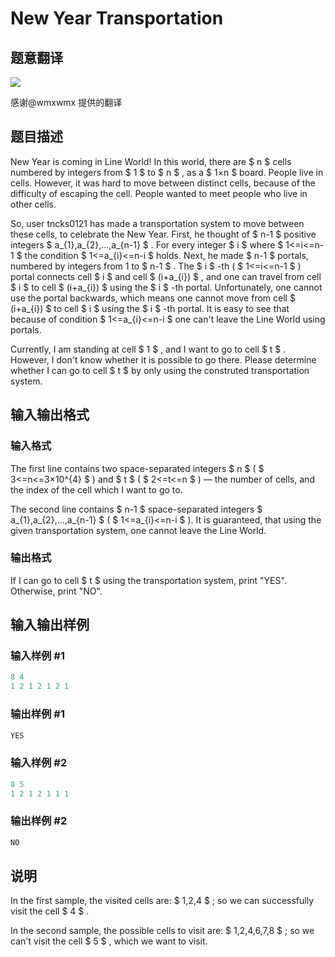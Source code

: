 # New Year Transportation

## 题意翻译

![](https://cdn.luogu.org/upload/pic/14677.png)

感谢@wmxwmx 提供的翻译

## 题目描述

New Year is coming in Line World! In this world, there are $ n $ cells numbered by integers from $ 1 $ to $ n $ , as a $ 1×n $ board. People live in cells. However, it was hard to move between distinct cells, because of the difficulty of escaping the cell. People wanted to meet people who live in other cells.

So, user tncks0121 has made a transportation system to move between these cells, to celebrate the New Year. First, he thought of $ n-1 $ positive integers $ a_{1},a_{2},...,a_{n-1} $ . For every integer $ i $ where $ 1<=i<=n-1 $ the condition $ 1<=a_{i}<=n-i $ holds. Next, he made $ n-1 $ portals, numbered by integers from 1 to $ n-1 $ . The $ i $ -th ( $ 1<=i<=n-1 $ ) portal connects cell $ i $ and cell $ (i+a_{i}) $ , and one can travel from cell $ i $ to cell $ (i+a_{i}) $ using the $ i $ -th portal. Unfortunately, one cannot use the portal backwards, which means one cannot move from cell $ (i+a_{i}) $ to cell $ i $ using the $ i $ -th portal. It is easy to see that because of condition $ 1<=a_{i}<=n-i $ one can't leave the Line World using portals.

Currently, I am standing at cell $ 1 $ , and I want to go to cell $ t $ . However, I don't know whether it is possible to go there. Please determine whether I can go to cell $ t $ by only using the construted transportation system.

## 输入输出格式

### 输入格式

The first line contains two space-separated integers $ n $ ( $ 3<=n<=3×10^{4} $ ) and $ t $ ( $ 2<=t<=n $ ) — the number of cells, and the index of the cell which I want to go to.

The second line contains $ n-1 $ space-separated integers $ a_{1},a_{2},...,a_{n-1} $ ( $ 1<=a_{i}<=n-i $ ). It is guaranteed, that using the given transportation system, one cannot leave the Line World.

### 输出格式

If I can go to cell $ t $ using the transportation system, print "YES". Otherwise, print "NO".

## 输入输出样例

### 输入样例 #1

```cpp
8 4
1 2 1 2 1 2 1

```
### 输出样例 #1

```cpp
YES

```
### 输入样例 #2

```cpp
8 5
1 2 1 2 1 1 1

```
### 输出样例 #2

```cpp
NO

```
## 说明

In the first sample, the visited cells are: $ 1,2,4 $ ; so we can successfully visit the cell $ 4 $ .

In the second sample, the possible cells to visit are: $ 1,2,4,6,7,8 $ ; so we can't visit the cell $ 5 $ , which we want to visit.

